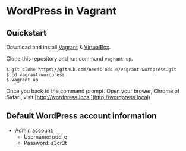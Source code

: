# WordPress in Vagrant

## Quickstart

Download and install [Vagrant](https://www.vagrantup.com/) & [VirtualBox](https://www.virtualbox.org/).

Clone this repository and run command `vagrant up`.

``` console
$ git clone https://github.com/nerds-odd-e/vagrant-wordpress.git
$ cd vagrant-wordpress
$ vagrant up
```

Once you back to the command prompt. Open your brower, Chrome of Safari, visit [http://wordpress.local](http://wordpress.local)

## Default WordPress account information

 * Admin account:
   - Username: odd-e
   - Password: s3cr3t
